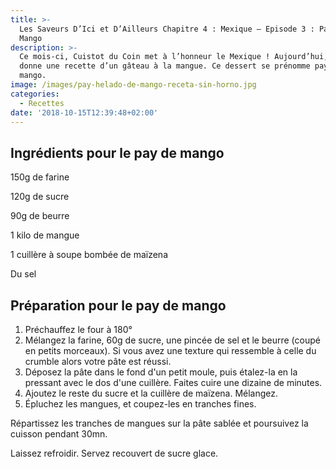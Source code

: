 ```yaml
---
title: >-
  Les Saveurs D’Ici et D’Ailleurs Chapitre 4 : Mexique – Episode 3 : Pay de
  Mango
description: >-
  Ce mois-ci, Cuistot du Coin met à l’honneur le Mexique ! Aujourd’hui, on vous
  donne une recette d’un gâteau à la mangue. Ce dessert se prénomme pay de
  mango. 
image: /images/pay-helado-de-mango-receta-sin-horno.jpg
categories:
  - Recettes
date: '2018-10-15T12:39:48+02:00'
---
```

## Ingrédients pour le pay de mango 

150g de farine

120g de sucre

90g de beurre

1 kilo de mangue

1 cuillère à soupe bombée de maïzena 

Du sel



## Préparation pour le pay de mango

1. Préchauffez le four à 180°
2. Mélangez la farine, 60g de sucre, une pincée de sel et le beurre (coupé en petits morceaux). Si vous avez une texture qui ressemble à celle du crumble alors votre pâte est réussi.
3. Déposez la pâte dans le fond d'un petit moule, puis étalez-la en la pressant avec le dos d'une cuillère. Faites cuire une dizaine de minutes.
4. Ajoutez le reste du sucre et la cuillère de maïzena. Mélangez.
5. Épluchez les mangues, et coupez-les en tranches fines. 

Répartissez les tranches de mangues sur la pâte sablée et poursuivez la cuisson pendant 30mn.

Laissez refroidir. Servez recouvert de sucre glace.
